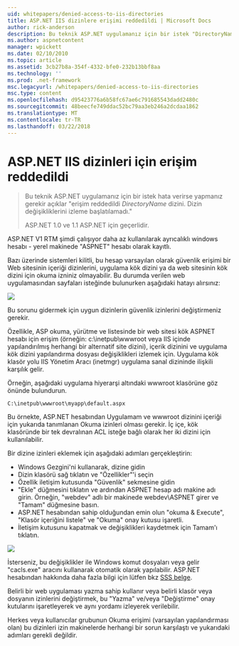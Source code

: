 ```yaml
---
uid: whitepapers/denied-access-to-iis-directories
title: ASP.NET IIS dizinlere erişimi reddedildi | Microsoft Docs
author: rick-anderson
description: Bu teknik ASP.NET uygulamanız için bir istek "DirectoryName dizinine erişimi reddedildi. hata verirse yapmanız gerekir açıklar S başarısız...
ms.author: aspnetcontent
manager: wpickett
ms.date: 02/10/2010
ms.topic: article
ms.assetid: 3cb27b8a-354f-4332-bfe0-232b13bbf8aa
ms.technology: ''
ms.prod: .net-framework
msc.legacyurl: /whitepapers/denied-access-to-iis-directories
msc.type: content
ms.openlocfilehash: d95423776a6b58fc67ae6c791685543dadd2480c
ms.sourcegitcommit: 48beecfe749ddac52bc79aa3eb246a2dcdaa1862
ms.translationtype: MT
ms.contentlocale: tr-TR
ms.lasthandoff: 03/22/2018
---
```

<a name="aspnet-denied-access-to-iis-directories"></a>ASP.NET IIS dizinleri için erişim reddedildi
====================
> Bu teknik ASP.NET uygulamanız için bir istek hata verirse yapmanız gerekir açıklar "erişim reddedildi *DirectoryName* dizini. Dizin değişikliklerini izleme başlatılamadı."
> 
> ASP.NET 1.0 ve 1.1 ASP.NET için geçerlidir.


ASP.NET V1 RTM şimdi çalışıyor daha az kullanılarak ayrıcalıklı windows hesabı - yerel makinede "ASPNET" hesabı olarak kayıtlı.

Bazı üzerinde sistemleri kilitli, bu hesap varsayılan olarak güvenlik erişimi bir Web sitesinin içeriği dizinlerini, uygulama kök dizini ya da web sitesinin kök dizini için okuma izniniz olmayabilir. Bu durumda verilen web uygulamasından sayfaları isteğinde bulunurken aşağıdaki hatayı alırsınız:

![](denied-access-to-iis-directories/_static/image1.jpg)

Bu sorunu gidermek için uygun dizinlerin güvenlik izinlerini değiştirmeniz gerekir.

Özellikle, ASP okuma, yürütme ve listesinde bir web sitesi kök ASPNET hesabı için erişim (örneğin: c:\inetpub\wwwroot veya IIS içinde yapılandırılmış herhangi bir alternatif site dizini), içerik dizinini ve uygulama kök dizini yapılandırma dosyası değişiklikleri izlemek için. Uygulama kök klasör yolu IIS Yönetim Aracı (inetmgr) uygulama sanal dizininde ilişkili karşılık gelir.

Örneğin, aşağıdaki uygulama hiyerarşi altındaki wwwroot klasörüne göz önünde bulundurun.

`C:\inetpub\wwwroot\myapp\default.aspx`

Bu örnekte, ASP.NET hesabından Uygulamam ve wwwroot dizinini içeriği için yukarıda tanımlanan Okuma izinleri olması gerekir. İç içe, kök klasöründe bir tek devralınan ACL isteğe bağlı olarak her iki dizini için kullanılabilir.

Bir dizine izinleri eklemek için aşağıdaki adımları gerçekleştirin:

- Windows Gezgini'ni kullanarak, dizine gidin
- Dizin klasörü sağ tıklatın ve "Özellikler"'i seçin
- Özellik iletişim kutusunda "Güvenlik" sekmesine gidin
- "Ekle" düğmesini tıklatın ve ardından ASPNET hesap adı makine adı girin. Örneğin, "webdev" adlı bir makinede webdev\ASPNET girer ve "Tamam" düğmesine basın.
- ASP.NET hesabından sahip olduğundan emin olun "okuma &amp; Execute", "Klasör içeriğini listele" ve "Okuma" onay kutusu işaretli.
- İletişim kutusunu kapatmak ve değişiklikleri kaydetmek için Tamam'ı tıklatın.

![](denied-access-to-iis-directories/_static/image2.jpg)

İsterseniz, bu değişiklikler ile Windows komut dosyaları veya gelir "cacls.exe" aracını kullanarak otomatik olarak yapılabilir. ASP.NET hesabından hakkında daha fazla bilgi için lütfen bkz [SSS belge](https://go.microsoft.com/fwlink/?LinkId=5828).

Belirli bir web uygulaması yazma sahip kullanır veya belirli klasör veya dosyanın izinlerini değiştirmek, bu "Yazma" ve/veya "Değiştirme" onay kutularını işaretleyerek ve aynı yordamı izleyerek verilebilir.

Herkes veya kullanıcılar grubunun Okuma erişimi (varsayılan yapılandırması olan) bu dizinleri izin makinelerde herhangi bir sorun karşılaştı ve yukarıdaki adımları gerekli değildir.
